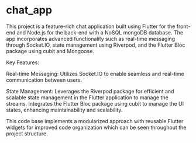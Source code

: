 # chat_app

This project is a feature-rich chat application built using Flutter for the front-end and Node.js for the back-end with a NoSQL mongoDB database. The app incorporates advanced functionality such as real-time messaging through Socket.IO, state management using Riverpod, and the Flutter Bloc package using cubit and Mongoose.


Key Features:

Real-time Messaging:
Utilizes Socket.IO to enable seamless and real-time communication between users.

State Management:
Leverages the Riverpod package for efficient and scalable state management in the Flutter application to manage the streams.
Integrates the Flutter Bloc package using cubit to manage the UI states, enhancing maintainability and scalability.

This code base implements a modularized approach with reusable Flutter widgets for improved code organization which can be seen throughout the project structure.

